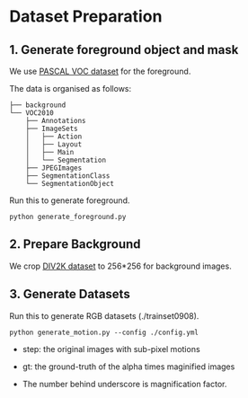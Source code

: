 # Dataset Preparation

## 1. Generate foreground object and mask 
We use [PASCAL VOC dataset](http://host.robots.ox.ac.uk/pascal/VOC/voc2010/index.html) for the foreground. 

The data is organised as follows:
```
├── background
└── VOC2010
    ├── Annotations
    ├── ImageSets
    │   ├── Action
    │   ├── Layout
    │   ├── Main
    │   └── Segmentation
    ├── JPEGImages
    ├── SegmentationClass
    └── SegmentationObject

```

Run this to generate foreground. 
```
python generate_foreground.py 
```
## 2. Prepare Background
We crop [DIV2K dataset](https://data.vision.ee.ethz.ch/cvl/DIV2K/) to 256*256 for background images.

## 3. Generate Datasets
Run this to generate RGB datasets (./trainset0908).

```
python generate_motion.py --config ./config.yml 
```

+ step: the original images with sub-pixel motions

+ gt: the ground-truth of the alpha times maginified images

+ The number behind underscore is magnification factor.